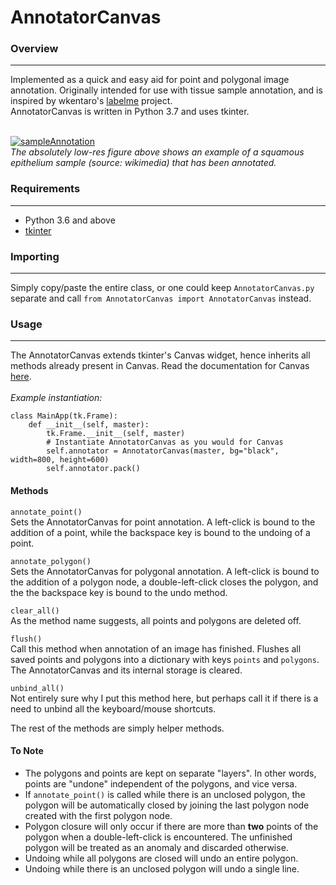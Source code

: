# AnnotatorCanvas

### Overview
---
Implemented as a quick and easy aid for point and polygonal image annotation. Originally intended for use with tissue sample annotation, and is inspired by wkentaro's [labelme](https://github.com/wkentaro/labelme) project. <br>
AnnotatorCanvas is written in Python 3.7 and uses tkinter. <br><br>


<a href="https://imgur.com/OvqPmSf"><img src="https://i.imgur.com/OvqPmSf.png" title="sampleAnnotation" /></a><br>
_The absolutely low-res figure above shows an example of a squamous epithelium sample (source: wikimedia) that has been annotated._

### Requirements
---
* Python 3.6 and above
* [tkinter](https://docs.python.org/3/library/tkinter.html)

### Importing 
---
Simply copy/paste the entire class, or one could keep ```AnnotatorCanvas.py``` separate and call ```from AnnotatorCanvas import AnnotatorCanvas``` instead.

### Usage
---
The AnnotatorCanvas extends tkinter's Canvas widget, hence inherits all methods already present in Canvas. Read the documentation for Canvas [here](https://effbot.org/tkinterbook/canvas.htm).
<br><br>
_Example instantiation:_
```
class MainApp(tk.Frame):
    def __init__(self, master):
        tk.Frame.__init__(self, master)
        # Instantiate AnnotatorCanvas as you would for Canvas
        self.annotator = AnnotatorCanvas(master, bg="black", width=800, height=600)
        self.annotator.pack()
```

#### Methods
`annotate_point()`<br>
Sets the AnnotatorCanvas for point annotation. A left-click is bound to the addition of a point, while the backspace key is bound to the undoing of a point.
<br>

`annotate_polygon()`
<br>
Sets the AnnotatorCanvas for polygonal annotation. A left-click is bound to the addition of a polygon node, a double-left-click closes the polygon, and the the backspace key is bound to the undo method. 
<br>

`clear_all()`
<br>
As the method name suggests, all points and polygons are deleted off.
<br>

`flush()`
<br>
Call this method when annotation of an image has finished. Flushes all saved points and polygons into a dictionary with keys `points` and `polygons`. The AnnotatorCanvas and its internal storage is cleared.
<br>

`unbind_all()`
<br>
Not entirely sure why I put this method here, but perhaps call it if there is a need to unbind all the keyboard/mouse shortcuts.
<br>

The rest of the methods are simply helper methods.

#### To Note
* The polygons and points are kept on separate "layers". In other words, points are "undone" independent of the polygons, and vice versa.
* If `annotate_point()` is called while there is an unclosed polygon, the polygon will be automatically closed by joining the last polygon node created with the first polygon node.
* Polygon closure will only occur if there are more than **two** points of the polygon when a double-left-click is encountered. The unfinished polygon will be treated as an anomaly and discarded otherwise.
* Undoing while all polygons are closed will undo an entire polygon.
* Undoing while there is an unclosed polygon will undo a single line.